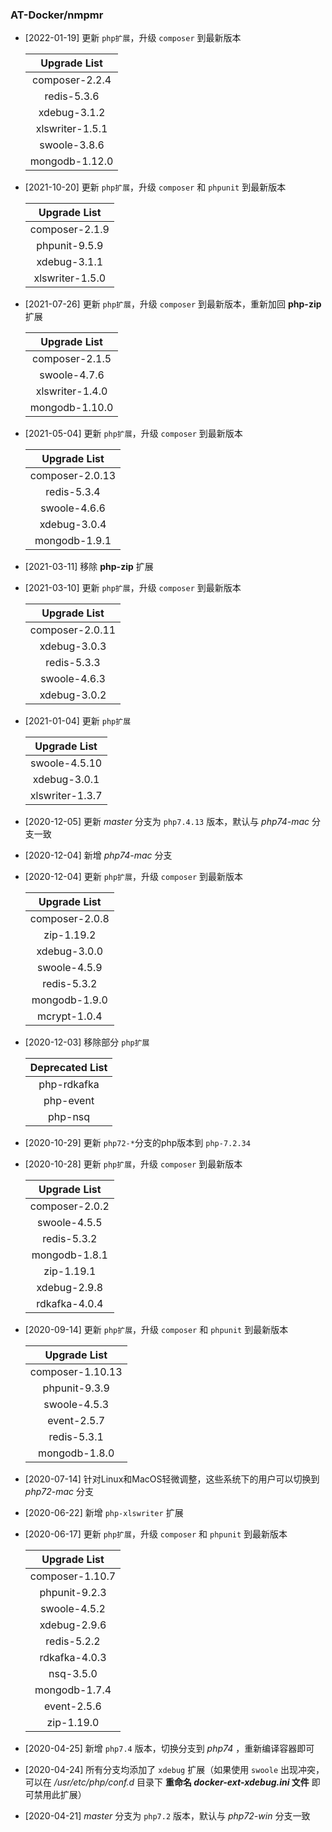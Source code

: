 ### AT-Docker/nmpmr

- [2022-01-19] 更新 `php扩展`，升级 `composer` 到最新版本

   |  Upgrade List   |
   | :-------------: |
   | composer-2.2.4 |
   | redis-5.3.6 |
   | xdebug-3.1.2 |
   | xlswriter-1.5.1 |
   | swoole-3.8.6 |
   | mongodb-1.12.0 |

- [2021-10-20] 更新 `php扩展`，升级 `composer` 和 `phpunit` 到最新版本

   |  Upgrade List   |
   | :-------------: |
   | composer-2.1.9 |
   | phpunit-9.5.9 |
   | xdebug-3.1.1 |
   | xlswriter-1.5.0 |

- [2021-07-26] 更新 `php扩展`，升级 `composer` 到最新版本，重新加回 **php-zip** 扩展

   |  Upgrade List   |
   | :-------------: |
   | composer-2.1.5  |
   |  swoole-4.7.6   |
   |  xlswriter-1.4.0   |
   |  mongodb-1.10.0   |

- [2021-05-04] 更新 `php扩展`，升级 `composer` 到最新版本

   |  Upgrade List   |
   | :-------------: |
   | composer-2.0.13  |
   |  redis-5.3.4   |
   |  swoole-4.6.6   |
   |  xdebug-3.0.4   |
   |  mongodb-1.9.1   |

- [2021-03-11] 移除 **php-zip** 扩展

- [2021-03-10] 更新 `php扩展`，升级 `composer` 到最新版本

   |  Upgrade List   |
   | :-------------: |
   | composer-2.0.11 |
   |  xdebug-3.0.3   |
   |   redis-5.3.3   |
   |  swoole-4.6.3   |
   |  xdebug-3.0.2   |

- [2021-01-04] 更新 `php扩展`

   |  Upgrade List   |
   | :-------------: |
   |  swoole-4.5.10  |
   |  xdebug-3.0.1   |
   | xlswriter-1.3.7 |
   
- [2020-12-05] 更新 *master* 分支为 `php7.4.13` 版本，默认与 *php74-mac* 分支一致

- [2020-12-04] 新增 *php74-mac* 分支

- [2020-12-04] 更新 `php扩展`，升级 `composer` 到最新版本

   |  Upgrade List  |
   | :------------: |
   | composer-2.0.8 |
   |   zip-1.19.2   |
   |  xdebug-3.0.0  |
   |  swoole-4.5.9  |
   |  redis-5.3.2   |
   | mongodb-1.9.0  |
   |  mcrypt-1.0.4  |

- [2020-12-03] 移除部分 `php扩展`

   | Deprecated List |
   | :-------------: |
   |   php-rdkafka   |
   |    php-event    |
   |     php-nsq     |

- [2020-10-29] 更新 `php72-*`分支的php版本到 `php-7.2.34`

- [2020-10-28] 更新 `php扩展`，升级 `composer` 到最新版本

   |  Upgrade List  |
   | :------------: |
   | composer-2.0.2 |
   |  swoole-4.5.5  |
   |  redis-5.3.2   |
   | mongodb-1.8.1  |
   |   zip-1.19.1   |
   |  xdebug-2.9.8  |
   | rdkafka-4.0.4  |

- [2020-09-14] 更新 `php扩展`，升级 `composer` 和 `phpunit` 到最新版本

   |   Upgrade List   |
   | :--------------: |
   | composer-1.10.13 |
   |  phpunit-9.3.9   |
   |   swoole-4.5.3   |
   |   event-2.5.7    |
   |   redis-5.3.1    |
   |  mongodb-1.8.0   |

- [2020-07-14] 针对Linux和MacOS轻微调整，这些系统下的用户可以切换到 *php72-mac* 分支

- [2020-06-22] 新增 `php-xlswriter` 扩展

- [2020-06-17] 更新 `php扩展`，升级 `composer` 和 `phpunit` 到最新版本

    |  Upgrade List   |
    | :-------------: |
    | composer-1.10.7 |
    |  phpunit-9.2.3  |
    |  swoole-4.5.2   |
    |  xdebug-2.9.6   |
    |   redis-5.2.2   |
    |  rdkafka-4.0.3  |
    |    nsq-3.5.0    |
    |  mongodb-1.7.4  |
    |   event-2.5.6   |
    |   zip-1.19.0    |

- [2020-04-25] 新增 `php7.4` 版本，切换分支到 *php74* ，重新编译容器即可

- [2020-04-24] 所有分支均添加了 `xdebug` 扩展（如果使用 `swoole` 出现冲突，可以在 */usr/etc/php/conf.d* 目录下 **重命名 *docker-ext-xdebug.ini* 文件** 即可禁用此扩展）

- [2020-04-21] *master* 分支为 `php7.2` 版本，默认与 *php72-win* 分支一致